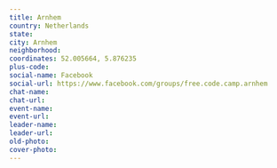 ```yaml
---
title: Arnhem
country: Netherlands
state: 
city: Arnhem
neighborhood: 
coordinates: 52.005664, 5.876235
plus-code:
social-name: Facebook
social-url: https://www.facebook.com/groups/free.code.camp.arnhem
chat-name:
chat-url:
event-name:
event-url:
leader-name:
leader-url:
old-photo: 
cover-photo:
---
```

